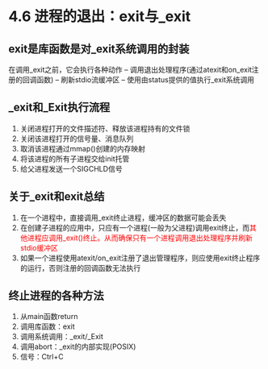 # 4.6 进程的退出：exit与_exit
## exit是库函数是对_exit系统调用的封装
 在调用_exit之前，它会执行各种动作
– 调用退出处理程序(通过atexit和on_exit注册的回调函数)
– 刷新stdio流缓冲区
– 使用由status提供的值执行_exit系统调用

## _exit和_Exit执行流程
1. 关闭进程打开的文件描述符、释放该进程持有的文件锁
2. 关闭该进程打开的信号量、消息队列
3. 取消该进程通过mmap()创建的内存映射
4. 将该进程的所有子进程交给init托管
5. 给父进程发送一个SIGCHLD信号

## 关于_exit和exit总结
1. 在一个进程中，直接调用_exit终止进程，缓冲区的数据可能会丢失
2. 在创建子进程的应用中，只应有一个进程(一般为父进程)调用exit终止，而<font color=red>其他进程应调用_exit()终止。从而确保只有一个进程调用退出处理程序并刷新stdio缓冲区</font>
3. 如果一个进程使用atexit/on_exit注册了退出管理程序，则应使用exit终止程序的运行，否则注册的回调函数无法执行


## 终止进程的各种方法
1. 从main函数return
2. 调用库函数：exit
3. 调用系统调用：_exit/_Exit
4. 调用abort：_exit的内部实现(POSIX)
5. 信号：Ctrl+C
